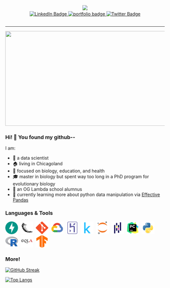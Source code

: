 <div id="header" align="center">
  <img src="https://media.giphy.com/media/RbDKaczqWovIugyJmW/giphy.gif" width="65%"/>
</div>

<div id="badges"  align="center">
  <a href="https://www.linkedin.com/in/jaefinger/">
    <img src="https://img.shields.io/badge/LinkedIn-blue?style=for-the-badge&logo=linkedin&logoColor=white" alt="LinkedIn Badge"/>
  </a>
  <a href="https://jae-finger.github.io">
    <img src="https://img.shields.io/badge/portfolio-➡-lightgrey?style=for-the-badge&logo=appveyor&logo=youtube&logoColor=white" alt="portfolio badge"/>
  </a>
  <a href="https://twitter.com/jonathanfinger">
    <img src="https://img.shields.io/badge/Twitter-blue?style=for-the-badge&logo=twitter&logoColor=white" alt="Twitter Badge"/>
  </a>
</div>

<div id="counter" align="center">
  <img src="https://komarev.com/ghpvc/?username=jae-finger&style=flat-square&color=blue" alt=""/>
</div>

<hr>
<div align="center">
  <img src="https://media.giphy.com/media/sRFEa8lbeC7zbcIZZR/giphy.gif" width="600" height="300"/>
</div>


### Hi! :mechanical_arm: You found my github--

I am:
  - 🧮 a data scientist 
  - 🏠 living in Chicagoland  
  - 🧪 focused on biology, education, and health
  - 🎓 master in biology but spent way too long in a PhD program for evolutionary biology
  - 🚀 an OG Lambda school alumnus
  - 🌱 currently learning more about python data manipulation via [Effective Pandas](https://store.metasnake.com/effective-pandas-book)

### Languages & Tools
<div>
  <img src="https://raw.githubusercontent.com/devicons/devicon/master/icons/fastapi/fastapi-original.svg" title="fastapi" alt="fastap" width="40" height="40"/>&nbsp;
  <img src="https://raw.githubusercontent.com/devicons/devicon/master/icons/flask/flask-original.svg" title="flask" alt="flask" width="40" height="40"/>&nbsp;
  <img src="https://raw.githubusercontent.com/devicons/devicon/master/icons/git/git-original.svg" title="git" alt="git" width="40" height="40"/>&nbsp;
  <img src="https://raw.githubusercontent.com/devicons/devicon/master/icons/googlecloud/googlecloud-original.svg" title="google" alt="google" width="40" height="40"/>&nbsp;
  <img src="https://raw.githubusercontent.com/devicons/devicon/master/icons/heroku/heroku-original.svg" title="heroku" alt="heroku" width="40" height="40"/>&nbsp;
  <img src="https://raw.githubusercontent.com/devicons/devicon/master/icons/kaggle/kaggle-original.svg" title="jupyter" alt="jupyter" width="40" height="40"/>&nbsp;
  <img src="https://raw.githubusercontent.com/devicons/devicon/master/icons/jupyter/jupyter-original.svg" title="kaggle" alt="kaggle" width="40" height="40"/>&nbsp;
  <img src="https://raw.githubusercontent.com/devicons/devicon/1119b9f84c0290e0f0b38982099a2bd027a48bf1/icons/pandas/pandas-original.svg" title="pandas" alt="pandas" width="40" height="40"/>&nbsp;
  <img src="https://raw.githubusercontent.com/devicons/devicon/master/icons/pycharm/pycharm-original.svg" title="pycharm" alt="pycharm" width="40" height="40"/>&nbsp;
   <img src="https://raw.githubusercontent.com/devicons/devicon/master/icons/python/python-original.svg" title="python" alt="python" width="40" height="40"/>&nbsp;
  <img src="https://raw.githubusercontent.com/devicons/devicon/master/icons/r/r-original.svg" title="R" alt="R" width="40" height="40"/>&nbsp;
  <img src="https://raw.githubusercontent.com/devicons/devicon/master/icons/sqlalchemy/sqlalchemy-original.svg" title="sqlalchemy" alt="sqlalchemy" width="40" height="40"/>&nbsp;
  <img src="https://raw.githubusercontent.com/devicons/devicon/master/icons/tensorflow/tensorflow-original.svg" title="tensorflow" alt="tensorflow" width="40" height="40"/>&nbsp;
<div>

  ### More!
  [![GitHub Streak](http://github-readme-streak-stats.herokuapp.com?user=jae-finger&theme=dark&border_radius=3&date_format=%5BY.%5Dn.j)](https://git.io/streak-stats)  
  
[![Top Langs](https://github-readme-stats.vercel.app/api/top-langs/?username=jae-finger&layout=compact&theme=vision-friendly-dark)](https://github.com/anuraghazra/github-readme-stats)

